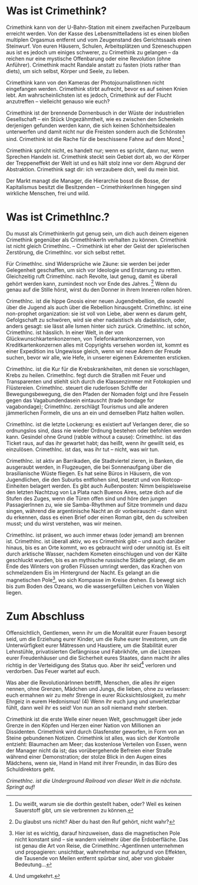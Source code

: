 # Was ist Crimethink?

Crimethink kann von der U-Bahn-Station mit einem zweifachen Purzelbaum erreicht werden. Von der Kasse des Lebensmittelladens ist es einen bloßen multiplen Orgasmus entfernt und vom Zeugenstand des Gerichtssaals einen Steinwurf. Von euren Häusern, Schulen, Arbeitsplätzen und Szeneschuppen aus ist es jedoch um einiges schwerer, zu Crimethink zu gelangen – da reichen nur eine mystische Offenbarung oder eine Revolution (ohne Anführer). Crimethink macht Randale anstatt zu fasten (riots rather than diets), um sich selbst, Körper und Seele, zu lieben.

Crimethink kann von den Kameras der PhotojournalistInnen nicht eingefangen werden. Crimethink stirbt aufrecht, bevor es auf seinen Knien lebt. Am wahrscheinlichsten ist es jedoch, Crimethink auf der Flucht anzutreffen – vielleicht genauso wie euch?

Crimethink ist der brennende Dornenbusch in der Wüste der industriellen Gesellschaft – ein Stück Ungezähmtheit, wie es zwischen den Schenkeln derjenigen gefunden werden kann, die sich keinen Schönheitsidealen unterwerfen und damit nicht nur die Freisten sondern auch die Schönsten sind. Crimethink ist die Rache für die beschissene Fahne auf dem Mond.[^1]

Crimethink spricht nicht, es handelt nur; wenn es spricht, dann nur, wenn Sprechen Handeln ist. Crimethink steckt sein Gebiet dort ab, wo der Körper der Treppeneffekt der Welt ist und es hält stolz inne vor dem Abgrund der Abstraktion. Crimethink sagt dir: ich verzaubere dich, weil du mein bist.

Der Markt managt die Manager, die Hierarchie bosst die Bosse, der Kapitalismus besitzt die Besitzenden – CrimethinkerInnen hingegen sind wirkliche Menschen, frei und wild.

# Was ist CrimethInc.?

Du musst als CrimethinkerIn gut genug sein, um dich auch deinem eigenen Crimethink gegenüber als CrimethInkerIn verhalten zu können. Crimethink ist nicht gleich CrimethInc. – Crimethink ist eher der Geist der spielerischen Zerstörung, die CrimethInc. vor sich selbst rettet.

Für CrimethInc. sind Widersprüche wie Zäune: sie werden bei jeder Gelegenheit geschaffen, um sich vor Ideologie und Erstarrung zu retten. Gleichzeitig ruft CrimethInc. nach Revolte, laut genug, damit es überall gehört werden kann, zumindest noch vor Ende des Jahres. [^2] Wenn du genau auf die Stille hörst, wirst du den Donner in ihrem Inneren rollen hören.

CrimethInc. ist die hippe Gnosis einer neuen Jugendrebellion, die sowohl über die Jugend als auch über die Rebellion hinausgeht. CrimethInc. ist eine non-prophet organization: sie ist voll von Liebe, aber wenn es darum geht, Gefolgschaft zu schwören, wird sie eher nadaistisch als dadaistisch, oder, anders gesagt: sie lässt alle Ismen hinter sich zurück. CrimethInc. ist schön, CrimethInc. ist hässlich. In einer Welt, in der von Glückwunschkartenkonzernen, von Telefonkartenkonzernen, von Kreditkartenkonzernen alles mit Copyrights versehen worden ist, kommt es einer Expedition ins Ungewisse gleich, wenn wir neue Adern der Freude suchen, bevor wir alle, wie Hefe, in unserer eigenen Exkrementen ersticken.

CrimethInc. ist die Kur für die Krebskrankheiten, mit denen sie vorschlagen, Krebs zu heilen. CrimethInc. fegt durch die Straßen mit Feuer und Transparenten und stiehlt sich durch die Klassenzimmer mit Fotokopien und Flüstereien. CrimethInc. steuert die ruderlosen Schiffe der Bewegungsbewegung, die den Pfaden der Nomaden folgt und ihre Fesseln gegen das Vagabundendasein eintauscht (trade bondage for vagabondage); CrimethInc. zerschlägt Tourismus und alle anderen jämmerlichen Formeln, die uns an ein und demselben Platz halten wollen.

CrimethInc. ist die letzte Lockerung: es existiert auf Verlangen derer, die so ordnungslos sind, dass nie wieder Ordnung bestehen oder befohlen werden kann. Gesindel ohne Grund (rabble without a cause): CrimethInc. ist das Ticket raus, auf das ihr gewartet habt; das heißt, wenn ihr gewillt seid, es einzulösen. CrimethInc. ist das, was ihr tut – nicht, was wir tun.

CrimethInc. ist aktiv an Barrikaden, die Stadtviertel zieren, in Banken, die ausgeraubt werden, in Flugzeugen, die bei Sonnenaufgang über die brasilianische Wüste fliegen. Es hat seine Büros in Häusern, die von Jugendlichen, die den Suburbs entflohen sind, besetzt und von Riotcop-Einheiten belagert werden. Es gibt auch Außenposten: Nimm beispielsweise den letzten Nachtzug von La Plata nach Buenos Aires, setze dich auf die Stufen des Zuges, wenn die Türen offen sind und höre den jungen PassagierInnen zu, wie sie Samba-Rhythmen auf Sitze trommeln und dazu singen, während die argentinische Nacht an dir vorbeirauscht – dann wirst du erkennen, dass es einen Brief oder einen Roman gibt, den du schreiben musst; und du wirst verstehen, was wir meinen.

CrimethInc. ist präsent, wo auch immer etwas (oder jemand) am brennen ist. CrimethInc. ist überall aktiv, wo es Crimethink gibt – und auch darüber hinaus, bis es an Orte kommt, wo es gebraucht wird oder unnötig ist. Es eilt durch arktische Wasser, nachdem Kometen einschlugen und von der Kälte geschluckt wurden, bis es an mythische russische Städte gelangt, die am Ende des Winters von großen Flüssen umringt werden, das Krachen von schmelzendem Eis im Hintergrund der Nacht. Es gelangt an die magnetischen Pole[^3], wo sich Kompasse im Kreise drehen. Es bewegt sich bis zum Boden des Ozeans, wo die wassergefüllten Leichen von Walen liegen.

# Zum Abschluss

Offensichtlich, Gentlemen, wenn ihr um die Moralität eurer Frauen besorgt seid, um die Erziehung eurer Kinder, um die Ruhe eurer Investoren, um die Unterwürfigkeit eurer Mätressen und Haustiere, um die Stabilität eurer Lehnstühle, privatisierten Gefängnisse und Fabrikhöfe, um die Lizenzen eurer Freudenhäuser und die Sicherheit eures Staates, dann macht ihr alles richtig in der Verteidigung des Status quo. Aber ihr seid[^4] verloren und verdorben. Das Feuer wartet auf euch.

Was aber die RevolutionärInnen betrifft, Menschen, die alles ihr eigen nennen, ohne Grenzen, Mädchen und Jungs, die lieben, ohne zu verlassen: euch ermahnen wir zu mehr Strenge in eurer Rücksichtslosigkeit, zu mehr Ehrgeiz in eurem Hedonismus! (4) Wenn ihr euch jung und unverletzbar fühlt, dann weil ihr es seid! Von nun an soll niemand mehr sterben.

Crimethink ist die erste Welle einer neuen Welt, geschmuggelt über jede Grenze in den Köpfen und Herzen einer Nation von Millionen an Dissidenten. Crimethink wird durch Glasfenster geworfen, in Form von an Steine gebundenen Notizen. Crimethink ist alles, was sich der Kontrolle entzieht: Blaumachen am Meer; das kostenlose Verteilen von Essen, wenn der Manager nicht da ist; das vorübergehende Befreien einer Straße während einer Demonstration; der stolze Blick in den Augen eines Mädchens, wenn sie, Hand in Hand mit ihrer Freundin, in das Büro des Schuldirektors geht.

_CrimethInc. ist die Underground Railroad von dieser Welt in die nächste. Springt auf!_

[^1]: Du weißt, warum sie die dorthin gestellt haben, oder? Weil es keinen Sauerstoff gibt, um sie verbrennen zu können.

[^2]: Du glaubst uns nicht? Aber du hast den Ruf gehört, nicht wahr?

[^3]: Hier ist es wichtig, darauf hinzuweisen, dass die magnetischen Pole nicht konstant sind – sie wandern vielmehr über die Erdoberfläche. Das ist genau die Art von Reise, die CrimethInc.-AgentInnen unternehmen und propagieren: unsichtbar, wahrnehmbar nur aufgrund von Effekten, die Tausende von Meilen entfernt spürbar sind, aber von globaler Bedeutung…

[^4]: Und umgekehrt.

